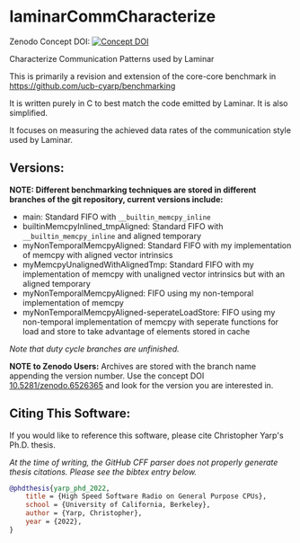 # laminarCommCharacterize
Zenodo Concept DOI: [![Concept DOI](https://zenodo.org/badge/DOI/10.5281/zenodo.6526365.svg)](https://doi.org/10.5281/zenodo.6526365)

Characterize Communication Patterns used by Laminar

This is primarily a revision and extension of the core-core benchmark in https://github.com/ucb-cyarp/benchmarking

It is written purely in C to best match the code emitted by Laminar.  It is also simplified.

It focuses on measuring the achieved data rates of the communication style used by Laminar.

## Versions:
**NOTE: Different benchmarking techniques are stored in different branches of the git repository, current versions include:**
  - main: Standard FIFO with `__builtin_memcpy_inline`
  - builtinMemcpyInlined_tmpAligned: Standard FIFO with `__builtin_memcpy_inline` and aligned temporary
  - myNonTemporalMemcpyAligned: Standard FIFO with my implementation of memcpy with aligned vector intrinsics
  - myMemcpyUnalignedWithAlignedTmp: Standard FIFO with my implementation of memcpy with unaligned vector intrinsics but with an aligned temporary
  - myNonTemporalMemcpyAligned: FIFO using my non-temporal implementation of memcpy
  - myNonTemporalMemcpyAligned-seperateLoadStore: FIFO using my non-temporal implementation of memcpy with seperate functions for load and store to take advantage of elements stored in cache

*Note that duty cycle branches are unfinished.*

**NOTE to Zenodo Users:** Archives are stored with the branch name appending the version number.  Use the concept DOI [10.5281/zenodo.6526365](https://doi.org/10.5281/zenodo.6526365) and look for the version you are interested in.

## Citing This Software:
If you would like to reference this software, please cite Christopher Yarp's Ph.D. thesis.

*At the time of writing, the GitHub CFF parser does not properly generate thesis citations.  Please see the bibtex entry below.*

```bibtex
@phdthesis{yarp_phd_2022,
	title = {High Speed Software Radio on General Purpose CPUs},
	school = {University of California, Berkeley},
	author = {Yarp, Christopher},
	year = {2022},
}
```
